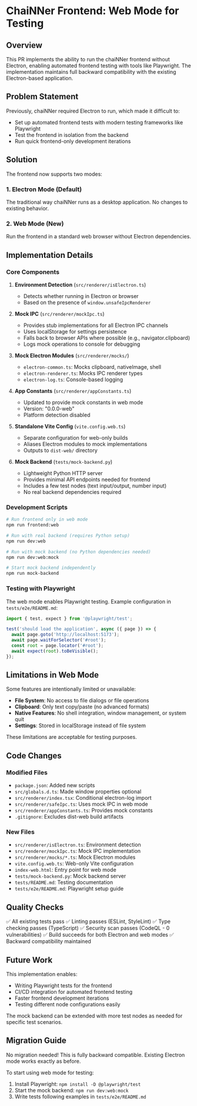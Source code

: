 # ChaiNNer Frontend: Web Mode for Testing

## Overview

This PR implements the ability to run the chaiNNer frontend without Electron, enabling automated frontend testing with tools like Playwright. The implementation maintains full backward compatibility with the existing Electron-based application.

## Problem Statement

Previously, chaiNNer required Electron to run, which made it difficult to:
- Set up automated frontend tests with modern testing frameworks like Playwright
- Test the frontend in isolation from the backend
- Run quick frontend-only development iterations

## Solution

The frontend now supports two modes:

### 1. Electron Mode (Default)
The traditional way chaiNNer runs as a desktop application. No changes to existing behavior.

### 2. Web Mode (New)
Run the frontend in a standard web browser without Electron dependencies.

## Implementation Details

### Core Components

1. **Environment Detection** (`src/renderer/isElectron.ts`)
   - Detects whether running in Electron or browser
   - Based on the presence of `window.unsafeIpcRenderer`

2. **Mock IPC** (`src/renderer/mockIpc.ts`)
   - Provides stub implementations for all Electron IPC channels
   - Uses localStorage for settings persistence
   - Falls back to browser APIs where possible (e.g., navigator.clipboard)
   - Logs mock operations to console for debugging

3. **Mock Electron Modules** (`src/renderer/mocks/`)
   - `electron-common.ts`: Mocks clipboard, nativeImage, shell
   - `electron-renderer.ts`: Mocks IPC renderer types
   - `electron-log.ts`: Console-based logging

4. **App Constants** (`src/renderer/appConstants.ts`)
   - Updated to provide mock constants in web mode
   - Version: "0.0.0-web"
   - Platform detection disabled

5. **Standalone Vite Config** (`vite.config.web.ts`)
   - Separate configuration for web-only builds
   - Aliases Electron modules to mock implementations
   - Outputs to `dist-web/` directory

6. **Mock Backend** (`tests/mock-backend.py`)
   - Lightweight Python HTTP server
   - Provides minimal API endpoints needed for frontend
   - Includes a few test nodes (text input/output, number input)
   - No real backend dependencies required

### Development Scripts

```bash
# Run frontend only in web mode
npm run frontend:web

# Run with real backend (requires Python setup)
npm run dev:web

# Run with mock backend (no Python dependencies needed)
npm run dev:web:mock

# Start mock backend independently
npm run mock-backend
```

### Testing with Playwright

The web mode enables Playwright testing. Example configuration in `tests/e2e/README.md`:

```typescript
import { test, expect } from '@playwright/test';

test('should load the application', async ({ page }) => {
  await page.goto('http://localhost:5173');
  await page.waitForSelector('#root');
  const root = page.locator('#root');
  await expect(root).toBeVisible();
});
```

## Limitations in Web Mode

Some features are intentionally limited or unavailable:

- **File System**: No access to file dialogs or file operations
- **Clipboard**: Only text copy/paste (no advanced formats)
- **Native Features**: No shell integration, window management, or system quit
- **Settings**: Stored in localStorage instead of file system

These limitations are acceptable for testing purposes.

## Code Changes

### Modified Files
- `package.json`: Added new scripts
- `src/globals.d.ts`: Made window properties optional
- `src/renderer/index.tsx`: Conditional electron-log import
- `src/renderer/safeIpc.ts`: Uses mock IPC in web mode
- `src/renderer/appConstants.ts`: Provides mock constants
- `.gitignore`: Excludes dist-web build artifacts

### New Files
- `src/renderer/isElectron.ts`: Environment detection
- `src/renderer/mockIpc.ts`: Mock IPC implementation
- `src/renderer/mocks/*.ts`: Mock Electron modules
- `vite.config.web.ts`: Web-only Vite configuration
- `index-web.html`: Entry point for web mode
- `tests/mock-backend.py`: Mock backend server
- `tests/README.md`: Testing documentation
- `tests/e2e/README.md`: Playwright setup guide

## Quality Checks

✅ All existing tests pass
✅ Linting passes (ESLint, StyleLint)
✅ Type checking passes (TypeScript)
✅ Security scan passes (CodeQL - 0 vulnerabilities)
✅ Build succeeds for both Electron and web modes
✅ Backward compatibility maintained

## Future Work

This implementation enables:
- Writing Playwright tests for the frontend
- CI/CD integration for automated frontend testing
- Faster frontend development iterations
- Testing different node configurations easily

The mock backend can be extended with more test nodes as needed for specific test scenarios.

## Migration Guide

No migration needed! This is fully backward compatible. Existing Electron mode works exactly as before.

To start using web mode for testing:
1. Install Playwright: `npm install -D @playwright/test`
2. Start the mock backend: `npm run dev:web:mock`
3. Write tests following examples in `tests/e2e/README.md`
